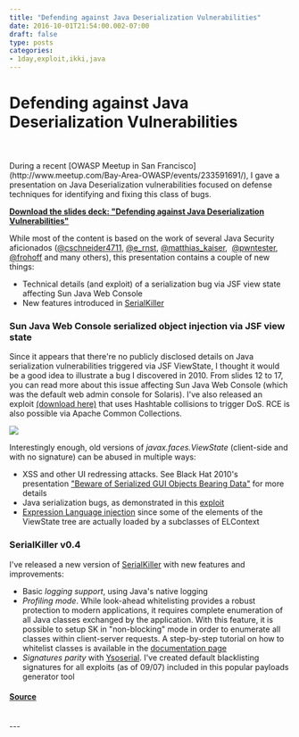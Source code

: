 ```yaml
---
title: "Defending against Java Deserialization Vulnerabilities"
date: 2016-10-01T21:54:00.002-07:00
draft: false
type: posts
categories: 
- 1day,exploit,ikki,java
---
```

# Defending against Java Deserialization Vulnerabilities

<br/>

<br/>
During a recent [OWASP Meetup in San Francisco](http://www.meetup.com/Bay-Area-OWASP/events/233591691/), I gave a presentation on Java Deserialization vulnerabilities focused on defense techniques for identifying and fixing this class of bugs.  
  
  

**[Download the slides deck: "Defending against Java Deserialization Vulnerabilities"](https://www.slideshare.net/ikkisoft/defending-against-java-deserialization-vulnerabilities " Defending against Java Deserialization Vulnerabilities")**

  
While most of the content is based on the work of several Java Security aficionados ([@cschneider4711](https://twitter.com/cschneider4711), [@e\_rnst](https://twitter.com/e_rnst), [@matthias\_kaiser](https://twitter.com/matthias_kaiser),  [@pwntester](https://twitter.com/pwntester), [@frohoff](https://twitter.com/frohoff) and many others), this presentation contains a couple of new things:  
  

-   Technical details (and exploit) of a serialization bug via JSF view state affecting Sun Java Web Console
-   New features introduced in [SerialKiller](https://github.com/ikkisoft/SerialKiller) 

  

### Sun Java Web Console serialized object injection via JSF view state

Since it appears that there're no publicly disclosed details on Java serialization vulnerabilities triggered via JSF ViewState, I thought it would be a good idea to illustrate a bug I discovered in 2010. From slides 12 to 17, you can read more about this issue affecting Sun Java Web Console (which was the default web admin console for Solaris). I've also released an exploit [(download here)](https://www.ikkisoft.com/stuff/SJWC_DoS.java) that uses Hashtable collisions to trigger DoS. RCE is also possible via Apache Common Collections.

  

[![](https://blogger.googleusercontent.com/img/b/R29vZ2xl/AVvXsEhM0xMbWQOV3YGWoqevm6qATMxUUll_lInSMcTYcaIYVz0baquButX7sHGw9PQ6qcibM74dEPkHBSZcgsc7BbY6gwuScQ_T4Rzr0IBm0PYl2O4stbSFwkYylOXCkEJ7UviLk6ja2ZnRbVA/s400/exploitDoS_screenshot+%2528cut%2529.png)](https://blogger.googleusercontent.com/img/b/R29vZ2xl/AVvXsEhM0xMbWQOV3YGWoqevm6qATMxUUll_lInSMcTYcaIYVz0baquButX7sHGw9PQ6qcibM74dEPkHBSZcgsc7BbY6gwuScQ_T4Rzr0IBm0PYl2O4stbSFwkYylOXCkEJ7UviLk6ja2ZnRbVA/s1600/exploitDoS_screenshot+%2528cut%2529.png)

  

Interestingly enough, old versions of _javax.faces.ViewState_ (client-side and with no signature) can be abused in multiple ways:

-   XSS and other UI redressing attacks. See Black Hat 2010's presentation ["Beware of Serialized GUI Objects Bearing Data"](https://www.blackhat.com/presentations/bh-dc-10/Byrne_David/BlackHat-DC-2010-Byrne-SGUI-slides.pdf) for more details
-   Java serialization bugs, as demonstrated in this [exploit](https://www.ikkisoft.com/stuff/SJWC_DoS.java)
-   [Expression Language injection](https://www.mindedsecurity.com/fileshare/ExpressionLanguageInjection.pdf) since some of the elements of the ViewState tree are actually loaded by a subclasses of ELContext

###   

### SerialKiller v0.4

I've released a new version of [SerialKiller](https://github.com/ikkisoft/SerialKiller) with new features and improvements:

-   Basic _logging support_, using Java's native logging
-   _Profiling mode_. While look-ahead whitelisting provides a robust protection to modern applications, it requires complete enumeration of all Java classes exchanged by the application. With this feature, it is possible to setup SK in "non-blocking" mode in order to enumerate all classes within client-server requests. A step-by-step tutorial on how to whitelist classes is available in the [documentation page](http://a%20step-by-step%20example%20for%20whitelisting%20classes/)
-   _Signatures parity_ with [Ysoserial](https://github.com/frohoff/ysoserial). I've created default blacklisting signatures for all exploits (as of 09/07) included in this popular payloads generator tool

#### [Source](http://blog.nibblesec.org/feeds/6889376318217384666/comments/default)

<br/>
---
